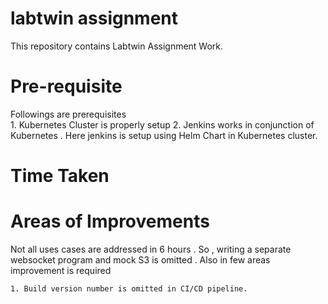 # labtwin assignment

This repository contains Labtwin Assignment Work.

# Pre-requisite

Followings are prerequisites  
            1. Kubernetes Cluster is properly setup
            2. Jenkins works in conjunction of Kubernetes . Here jenkins is setup using Helm Chart in Kubernetes cluster.
 # Time Taken 
 
 # Areas of Improvements
 
 Not all uses cases are addressed in 6 hours . So , writing a separate websocket program and mock S3 is omitted .
 Also in few areas improvement is required 
 
    1. Build version number is omitted in CI/CD pipeline.
   

